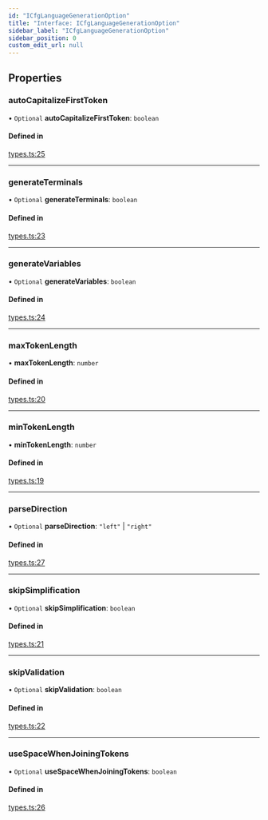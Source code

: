 ```yaml
---
id: "ICfgLanguageGenerationOption"
title: "Interface: ICfgLanguageGenerationOption"
sidebar_label: "ICfgLanguageGenerationOption"
sidebar_position: 0
custom_edit_url: null
---
```


## Properties

### autoCapitalizeFirstToken

• `Optional` **autoCapitalizeFirstToken**: `boolean`

#### Defined in

[types.ts:25](https://github.com/Devorein/fauton/blob/48fb586/packages/cfg/libs/types.ts#L25)

___

### generateTerminals

• `Optional` **generateTerminals**: `boolean`

#### Defined in

[types.ts:23](https://github.com/Devorein/fauton/blob/48fb586/packages/cfg/libs/types.ts#L23)

___

### generateVariables

• `Optional` **generateVariables**: `boolean`

#### Defined in

[types.ts:24](https://github.com/Devorein/fauton/blob/48fb586/packages/cfg/libs/types.ts#L24)

___

### maxTokenLength

• **maxTokenLength**: `number`

#### Defined in

[types.ts:20](https://github.com/Devorein/fauton/blob/48fb586/packages/cfg/libs/types.ts#L20)

___

### minTokenLength

• **minTokenLength**: `number`

#### Defined in

[types.ts:19](https://github.com/Devorein/fauton/blob/48fb586/packages/cfg/libs/types.ts#L19)

___

### parseDirection

• `Optional` **parseDirection**: ``"left"`` \| ``"right"``

#### Defined in

[types.ts:27](https://github.com/Devorein/fauton/blob/48fb586/packages/cfg/libs/types.ts#L27)

___

### skipSimplification

• `Optional` **skipSimplification**: `boolean`

#### Defined in

[types.ts:21](https://github.com/Devorein/fauton/blob/48fb586/packages/cfg/libs/types.ts#L21)

___

### skipValidation

• `Optional` **skipValidation**: `boolean`

#### Defined in

[types.ts:22](https://github.com/Devorein/fauton/blob/48fb586/packages/cfg/libs/types.ts#L22)

___

### useSpaceWhenJoiningTokens

• `Optional` **useSpaceWhenJoiningTokens**: `boolean`

#### Defined in

[types.ts:26](https://github.com/Devorein/fauton/blob/48fb586/packages/cfg/libs/types.ts#L26)
